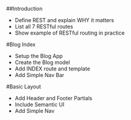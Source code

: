 ##Introduction  
* Define REST and explain WHY it matters  
* List all 7 RESTful routes  
* Show example of RESTful routing in practice  

#Blog Index  
* Setup the Blog App  
* Create the Blog model  
* Add INDEX route and template  
* Add Simple Nav Bar  

#Basic Layout  
* Add Header and Footer Partials  
* Include Semantic UI  
* Add Simple Nav  

